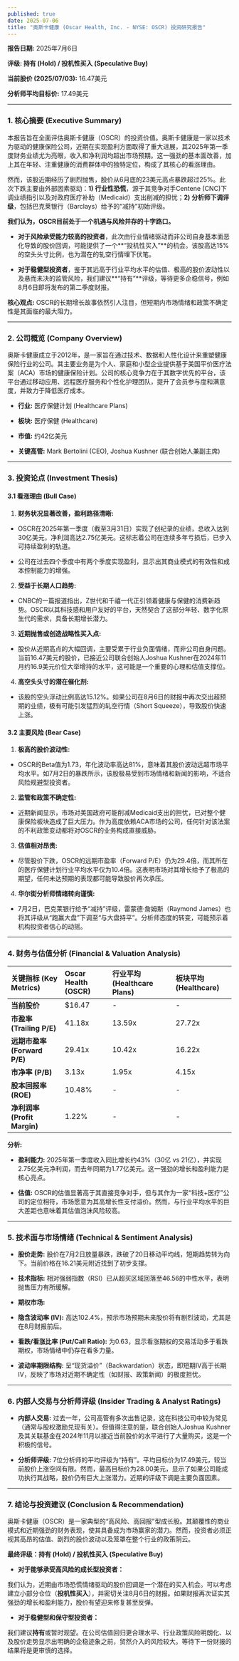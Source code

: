 ```yaml
---
published: true
date: 2025-07-06
title: "奥斯卡健康 (Oscar Health, Inc. - NYSE: OSCR) 投资研究报告"
---
```

**报告日期:** 2025年7月6日

**评级: 持有 (Hold) / 投机性买入 (Speculative Buy)**

**当前股价 (2025/07/03):** 16.47美元

**分析师平均目标价:** 17.49美元

---

### 1. 核心摘要 (Executive Summary)

本报告旨在全面评估奥斯卡健康（OSCR）的投资价值。奥斯卡健康是一家以技术为驱动的健康保险公司，近期在实现盈利方面取得了重大进展，其2025年第一季度财务业绩尤为亮眼，收入和净利润均超出市场预期。这一强劲的基本面改善，加上其在年轻、注重健康的消费群体中的独特定位，构成了其核心的看涨理由。

然而，该股近期经历了剧烈抛售，股价从6月底的23美元高点暴跌超过25%。此次下跌主要由外部因素驱动：**1) 行业性恐慌**，源于其竞争对手Centene (CNC)下调业绩指引以及对政府医疗补助（Medicaid）支出削减的担忧；**2) 分析师下调评级**，包括巴克莱银行（Barclays）给予的“减持”初始评级。

**我们认为，OSCR目前处于一个机遇与风险并存的十字路口。**

* **对于风险承受能力较高的投资者**，此次由行业情绪驱动而非公司自身基本面恶化导致的股价回调，可能提供了一个**“投机性买入”**的机会。该股高达15%的空头头寸比例，也为潜在的轧空行情埋下伏笔。

* **对于稳健型投资者**，鉴于其远高于行业平均水平的估值、极高的股价波动性以及悬而未决的监管风险，我们建议**“持有”**评级，等待更多企稳信号，例如8月6日即将发布的第二季度财报。

**核心观点:** OSCR的长期增长故事依然引人注目，但短期内市场情绪和政策不确定性是其面临的最大阻力。

---

### 2. 公司概览 (Company Overview)

奥斯卡健康成立于2012年，是一家旨在通过技术、数据和人性化设计来重塑健康保险行业的公司。其主要业务是为个人、家庭和小型企业提供基于美国平价医疗法案（ACA）市场的健康保险计划。公司的核心竞争力在于其数字优先的平台，该平台通过移动应用、远程医疗服务和个性化护理团队，提升了会员参与度和满意度，并致力于降低医疗成本。

* **行业:** 医疗保健计划 (Healthcare Plans)

* **板块:** 医疗保健 (Healthcare)

* **市值:** 约42亿美元

* **关键高管:** Mark Bertolini (CEO), Joshua Kushner (联合创始人兼副主席)

---

### 3. 投资论点 (Investment Thesis)

#### 3.1 看涨理由 (Bull Case)

1. **财务状况显著改善，盈利路径清晰:**

* OSCR在2025年第一季度（截至3月31日）实现了创纪录的业绩，总收入达到30亿美元，净利润高达2.75亿美元。这标志着公司在连续多年亏损后，已步入可持续盈利的轨道。

* 公司在过去四个季度中有两个季度实现盈利，显示出其商业模式的有效性和成本控制能力的增强。

2. **受益于长期人口趋势:**

* CNBC的一篇报道指出，Z世代和千禧一代正引领着健康与保健的消费新趋势。OSCR以其科技感和用户友好的平台，天然契合了这部分年轻、数字化原生代的需求，具备长期增长潜力。

3. **近期抛售或创造战略性买入点:**

* 股价从近期高点的大幅回调，主要受累于行业负面情绪，而非公司自身问题。当前16.47美元的股价，已接近公司联合创始人Joshua Kushner在2024年11月约16.9美元价位大举增持的水平，这可能是一个重要的心理和估值支撑位。

4. **高空头头寸的潜在催化剂:**

* 该股的空头浮动比例高达15.12%。如果公司在8月6日的财报中再次交出超预期的业绩，极有可能引发猛烈的轧空行情（Short Squeeze），导致股价快速上涨。

#### 3.2 主要风险 (Bear Case)

1. **极高的股价波动性:**

* OSCR的Beta值为1.73，年化波动率高达81%，意味着其股价波动远超市场平均水平。如7月2日的暴跌所示，该股极易受到市场情绪和新闻的影响，不适合风险规避型投资者。

2. **监管和政策不确定性:**

* 近期新闻显示，市场对美国政府可能削减Medicaid支出的担忧，已对整个健康保险板块造成了巨大压力。作为高度依赖ACA市场的公司，任何针对该法案的不利政策变动都将对OSCR的业务构成直接威胁。

3. **估值相对昂贵:**

* 尽管股价下跌，OSCR的远期市盈率（Forward P/E）仍为29.4倍，而其所在的医疗保健计划行业平均水平仅为10.4倍。这表明市场对其增长给予了极高的期望，任何未达预期的表现都可能导致股价再次承压。

4. **华尔街分析师情绪转向谨慎:**

* 7月2日，巴克莱银行给予“减持”评级，雷蒙德·詹姆斯（Raymond James）也将其评级从“跑赢大盘”下调至“与大盘持平”。分析师态度的转变，可能预示着机构投资者信心的动摇。

---

### 4. 财务与估值分析 (Financial & Valuation Analysis)

| 关键指标 (Key Metrics) | Oscar Health (OSCR) | 行业平均 (Healthcare Plans) | 板块平均 (Healthcare) |
| :--- | :--- | :--- | :--- |
| **当前股价** | $16.47 | - | - |
| **市盈率 (Trailing P/E)** | 41.18x | 13.59x | 27.72x |
| **远期市盈率 (Forward P/E)** | 29.41x | 10.42x | 16.22x |
| **市净率 (P/B)** | 3.13x | 1.95x | 4.15x |
| **股本回报率 (ROE)** | 10.48% | - | - |
| **净利润率 (Profit Margin)** | 1.22% | - | - |

**分析:**

* **盈利能力:** 2025年第一季度收入同比增长约43%（30亿 vs 21亿），并实现2.75亿美元净利润，而去年同期为1.77亿美元。这一强劲的增长和盈利能力是核心亮点。

* **估值:** OSCR的估值显著高于其直接竞争对手，但与其作为一家“科技+医疗”公司的定位相符，市场愿意为其高增长性支付溢价。然而，与行业平均水平的巨大差距也意味着其估值泡沫风险较高。

---

### 5. 技术面与市场情绪 (Technical & Sentiment Analysis)

* **股价走势:** 股价在7月2日放量暴跌，跌破了20日移动平均线，短期趋势转为向下。当前价格在16.21美元附近找到了初步支撑。

* **技术指标:** 相对强弱指数（RSI）已从超买区域回落至46.56的中性水平，表明抛售压力有所缓解。

* **期权市场:**

* **隐含波动率 (IV):** 高达102.4%，预示市场预期未来股价将有剧烈波动，尤其是在8月财报前后。

* **看跌/看涨比率 (Put/Call Ratio):** 为0.63，显示看涨期权的交易活动多于看跌期权，市场情绪中仍存在看多力量。

* **波动率期限结构:** 呈“现货溢价”（Backwardation）状态，即短期IV高于长期IV，反映了市场对近期不确定性（如财报、政策新闻）的极度担忧。

---

### 6. 内部人交易与分析师评级 (Insider Trading & Analyst Ratings)

* **内部人交易:** 过去一年，公司高管有多次出售记录，这在科技公司中较为常见（通常与股权激励兑现有关）。但值得注意的是，联合创始人Joshua Kushner及其关联基金在2024年11月以接近当前股价的水平进行了大量购买，这是一个积极的信号。

* **分析师评级:** 7位分析师的平均评级为“持有”。平均目标价为17.49美元，较当前股价上涨空间有限。然而，最高目标价为28.00美元，显示了如果公司能成功执行其战略，股价仍有巨大上涨潜力。近期的评级下调是主要负面因素。

---

### 7. 结论与投资建议 (Conclusion & Recommendation)

奥斯卡健康（OSCR）是一家典型的“高风险、高回报”型成长股。其颠覆性的商业模式和近期强劲的财务表现，使其具备成为市场赢家的潜力。然而，投资者必须正视其高昂的估值、剧烈的股价波动以及笼罩在整个行业的政策阴云。

**最终评级：持有 (Hold) / 投机性买入 (Speculative Buy)**

* **对于能够承受高风险的成长型投资者：**

我们认为，近期由市场恐慌情绪驱动的股价回调是一个潜在的买入机会。可以考虑建立小部分仓位（**投机性买入**），并密切关注8月6日的财报。如果财报再次证实其强劲的增长和盈利能力，股价有望迎来修复甚至反弹。

* **对于稳健型和保守型投资者：**

我们建议**持有**或暂时观望。在公司估值回归更合理水平、行业政策风险明朗化、以及股价走势显示出明确的企稳迹象之前，贸然介入的风险较大。等待下一份财报的结果将是更审慎的选择。